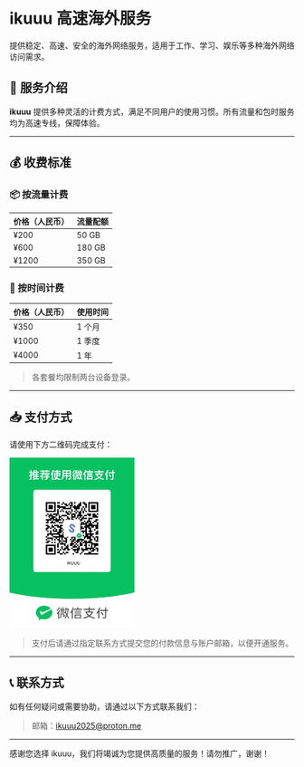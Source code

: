 # ikuuu 高速海外服务

提供稳定、高速、安全的海外网络服务，适用于工作、学习、娱乐等多种海外网络访问需求。

## 🚀 服务介绍

**ikuuu** 提供多种灵活的计费方式，满足不同用户的使用习惯。所有流量和包时服务均为高速专线，保障体验。

---

## 💰 收费标准

### 📦 按流量计费

| 价格（人民币） | 流量配额 |
|----------------|----------|
| ¥200           | 50 GB    |
| ¥600           | 180 GB   |
| ¥1200          | 350 GB   |

### 📅 按时间计费

| 价格（人民币） | 使用时间 |
|----------------|----------|
| ¥350           | 1 个月   |
| ¥1000          | 1 季度   |
| ¥4000          | 1 年     |

> 各套餐均限制两台设备登录。

---

## 📥 支付方式

请使用下方二维码完成支付：

 <img src="vpn/001.png" height=300>

> 支付后请通过指定联系方式提交您的付款信息与账户邮箱，以便开通服务。

---

## 📞 联系方式

如有任何疑问或需要协助，请通过以下方式联系我们：

> 邮箱：ikuuu2025@proton.me

---

感谢您选择 ikuuu，我们将竭诚为您提供高质量的服务！请勿推广，谢谢！
